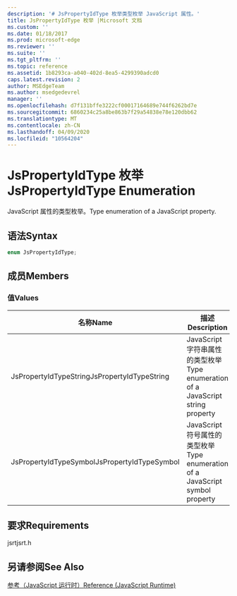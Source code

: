 ```yaml
---
description: '# JsPropertyIdType 枚举类型枚举 JavaScript 属性。'
title: JsPropertyIdType 枚举 |Microsoft 文档
ms.custom: ''
ms.date: 01/18/2017
ms.prod: microsoft-edge
ms.reviewer: ''
ms.suite: ''
ms.tgt_pltfrm: ''
ms.topic: reference
ms.assetid: 1b8293ca-a040-402d-8ea5-4299390adcd0
caps.latest.revision: 2
author: MSEdgeTeam
ms.author: msedgedevrel
manager: ''
ms.openlocfilehash: d7f131bffe3222cf00017164689e744f6262bd7e
ms.sourcegitcommit: 6860234c25a8be863b7f29a54838e78e120dbb62
ms.translationtype: MT
ms.contentlocale: zh-CN
ms.lasthandoff: 04/09/2020
ms.locfileid: "10564204"
---
```

# <span data-ttu-id="c1782-103">JsPropertyIdType 枚举</span><span class="sxs-lookup"><span data-stu-id="c1782-103">JsPropertyIdType Enumeration</span></span>
<span data-ttu-id="c1782-104">JavaScript 属性的类型枚举。</span><span class="sxs-lookup"><span data-stu-id="c1782-104">Type enumeration of a JavaScript property.</span></span>  
  
## <span data-ttu-id="c1782-105">语法</span><span class="sxs-lookup"><span data-stu-id="c1782-105">Syntax</span></span>  
  
```cpp  
enum JsPropertyIdType;  
```  
  
## <span data-ttu-id="c1782-106">成员</span><span class="sxs-lookup"><span data-stu-id="c1782-106">Members</span></span>  
  
### <span data-ttu-id="c1782-107">值</span><span class="sxs-lookup"><span data-stu-id="c1782-107">Values</span></span>  
  
|<span data-ttu-id="c1782-108">名称</span><span class="sxs-lookup"><span data-stu-id="c1782-108">Name</span></span>|<span data-ttu-id="c1782-109">描述</span><span class="sxs-lookup"><span data-stu-id="c1782-109">Description</span></span>|  
|----------|-----------------|  
|<span data-ttu-id="c1782-110">JsPropertyIdTypeString</span><span class="sxs-lookup"><span data-stu-id="c1782-110">JsPropertyIdTypeString</span></span>|<span data-ttu-id="c1782-111">JavaScript 字符串属性的类型枚举</span><span class="sxs-lookup"><span data-stu-id="c1782-111">Type enumeration of a JavaScript string property</span></span>|  
|<span data-ttu-id="c1782-112">JsPropertyIdTypeSymbol</span><span class="sxs-lookup"><span data-stu-id="c1782-112">JsPropertyIdTypeSymbol</span></span>|<span data-ttu-id="c1782-113">JavaScript 符号属性的类型枚举</span><span class="sxs-lookup"><span data-stu-id="c1782-113">Type enumeration of a JavaScript symbol property</span></span>|  
  
## <span data-ttu-id="c1782-114">要求</span><span class="sxs-lookup"><span data-stu-id="c1782-114">Requirements</span></span>  
 <span data-ttu-id="c1782-115">jsrt</span><span class="sxs-lookup"><span data-stu-id="c1782-115">jsrt.h</span></span>  
  
## <span data-ttu-id="c1782-116">另请参阅</span><span class="sxs-lookup"><span data-stu-id="c1782-116">See Also</span></span>  
 [<span data-ttu-id="c1782-117">参考（JavaScript 运行时）</span><span class="sxs-lookup"><span data-stu-id="c1782-117">Reference (JavaScript Runtime)</span></span>](../chakra-hosting/reference-javascript-runtime.md)